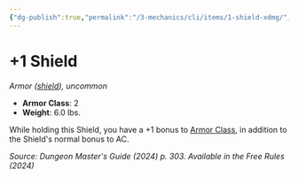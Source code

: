 ```yaml
---
{"dg-publish":true,"permalink":"/3-mechanics/cli/items/1-shield-xdmg/","tags":["ttrpg-cli/compendium/src/5e/xdmg","ttrpg-cli/item/rarity/uncommon","ttrpg-cli/item/shield/"],"noteIcon":""}
---
```


# +1 Shield
*Armor ([shield](3-Mechanics/CLI/items/shield-xphb.md)), uncommon*  


- **Armor Class**: 2
- **Weight**: 6.0 lbs.

While holding this Shield, you have a +1 bonus to [Armor Class](3-Mechanics/CLI/rules/variant-rules/armor-class-xphb.md), in addition to the Shield's normal bonus to AC.

*Source: Dungeon Master's Guide (2024) p. 303. Available in the Free Rules (2024)*